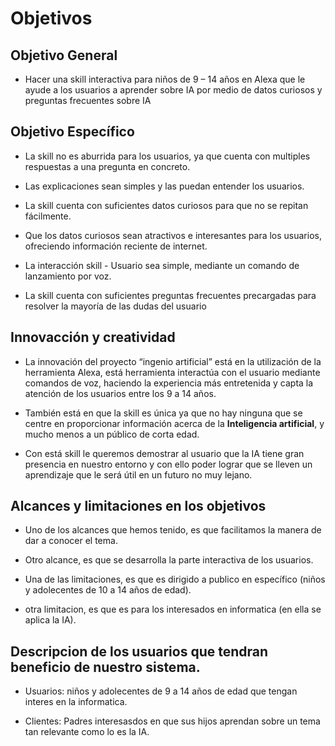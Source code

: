 # Objetivos

## Objetivo General
- Hacer una skill interactiva para niños de 9 – 14 años en Alexa que le ayude a los usuarios a aprender sobre IA por medio de datos curiosos y  preguntas frecuentes sobre IA
## Objetivo Específico
- La skill no es aburrida para los usuarios, ya que cuenta con multiples respuestas a una pregunta en concreto. 

- Las explicaciones sean simples y las puedan entender los usuarios. 

- La skill cuenta con suficientes datos curiosos para que no se repitan fácilmente. 

- Que los datos curiosos sean atractivos e interesantes para los usuarios, ofreciendo información reciente de internet. 

- La interacción skill - Usuario sea simple, mediante un comando de lanzamiento por voz.

- La skill cuenta con suficientes preguntas frecuentes precargadas para resolver la mayoría de las dudas del usuario  

 

## Innovacción y creatividad
- La innovación del proyecto “ingenio artificial” está en la utilización de la herramienta Alexa, está herramienta interactúa con el usuario mediante comandos de voz, haciendo la experiencia más entretenida y capta la atención de los usuarios entre los 9 a 14 años. 

- También está en que la skill es única ya que no hay ninguna que se centre en proporcionar información acerca de la **Inteligencia artificial**, y mucho menos a un público de corta edad.

- Con está skill le queremos demostrar al usuario que la IA tiene gran presencia en nuestro entorno y con ello poder lograr que se lleven un aprendizaje que le será útil en un futuro no muy lejano.

## Alcances y limitaciones en los objetivos
- Uno de los alcances que hemos tenido, es que facilitamos la manera de dar a conocer el tema.

- Otro alcance, es que se desarrolla la parte interactiva de los usuarios.

- Una de las limitaciones, es que es dirigido a publico en específico (niños y adolecentes de 10 a 14 años de edad).

- otra limitacion, es que es para los interesados en informatica (en ella se aplica la IA).

## Descripcion de los usuarios que tendran beneficio de nuestro sistema.
- Usuarios: niños y adolecentes de 9 a 14 años de edad que tengan interes en la informatica.

- Clientes: Padres interesasdos en que sus hijos aprendan sobre un tema tan relevante como lo es la IA.